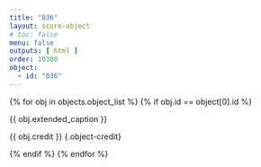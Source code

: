 ```yaml
---
title: "036"
layout: score-object
# toc: false
menu: false
outputs: [ html ]
order: 10380
object:
  - id: "036"
---
```


{% for obj in objects.object_list %}
{% if obj.id == object[0].id %}

{{ obj.extended_caption }}

{{ obj.credit }} {.object-credit}

{% endif %}
{% endfor %}
